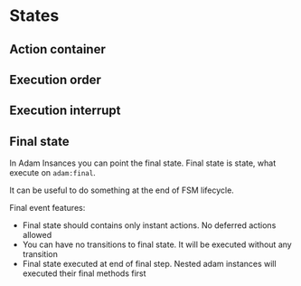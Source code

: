 # States

## Action container


## Execution order


## Execution interrupt


## Final state

In Adam Insances you can point the final state. Final state is state, what execute on `adam:final`.

It can be useful to do something at the end of FSM lifecycle.

Final event features:
- Final state should contains only instant actions. No deferred actions allowed
- You can have no transitions to final state. It will be executed without any transition
- Final state executed at end of final step. Nested adam instances will executed their final methods first